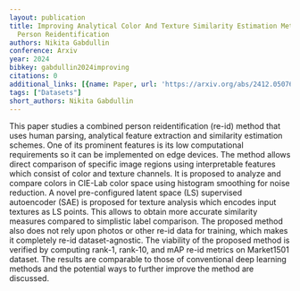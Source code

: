```yaml
---
layout: publication
title: Improving Analytical Color And Texture Similarity Estimation Methods For Dataset-agnostic
  Person Reidentification
authors: Nikita Gabdullin
conference: Arxiv
year: 2024
bibkey: gabdullin2024improving
citations: 0
additional_links: [{name: Paper, url: 'https://arxiv.org/abs/2412.05076'}]
tags: ["Datasets"]
short_authors: Nikita Gabdullin
---
```

This paper studies a combined person reidentification (re-id) method that
uses human parsing, analytical feature extraction and similarity estimation
schemes. One of its prominent features is its low computational requirements so
it can be implemented on edge devices. The method allows direct comparison of
specific image regions using interpretable features which consist of color and
texture channels. It is proposed to analyze and compare colors in CIE-Lab color
space using histogram smoothing for noise reduction. A novel pre-configured
latent space (LS) supervised autoencoder (SAE) is proposed for texture analysis
which encodes input textures as LS points. This allows to obtain more accurate
similarity measures compared to simplistic label comparison. The proposed
method also does not rely upon photos or other re-id data for training, which
makes it completely re-id dataset-agnostic. The viability of the proposed
method is verified by computing rank-1, rank-10, and mAP re-id metrics on
Market1501 dataset. The results are comparable to those of conventional deep
learning methods and the potential ways to further improve the method are
discussed.